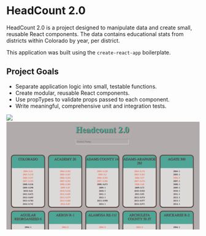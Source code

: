 # HeadCount 2.0

HeadCount 2.0 is a project designed to manipulate data and create small, reusable React components.  The data contains educational stats from districts within Colorado by year, per district.  

This application was built using the `create-react-app` boilerplate. 


## Project Goals

* Separate application logic into small, testable functions.
* Create modular, reusable React components.
* Use propTypes to validate props passed to each component.
* Write meaningful, comprehensive unit and integration tests.

![](http://i.imgur.com/KpSdTaW.png)
<img src = 'public/headcount.png'>
